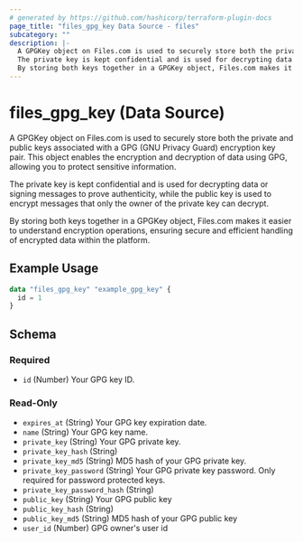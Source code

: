 ```yaml
---
# generated by https://github.com/hashicorp/terraform-plugin-docs
page_title: "files_gpg_key Data Source - files"
subcategory: ""
description: |-
  A GPGKey object on Files.com is used to securely store both the private and public keys associated with a GPG (GNU Privacy Guard) encryption key pair. This object enables the encryption and decryption of data using GPG, allowing you to protect sensitive information.
  The private key is kept confidential and is used for decrypting data or signing messages to prove authenticity, while the public key is used to encrypt messages that only the owner of the private key can decrypt.
  By storing both keys together in a GPGKey object, Files.com makes it easier to understand encryption operations, ensuring secure and efficient handling of encrypted data within the platform.
---
```


# files_gpg_key (Data Source)

A GPGKey object on Files.com is used to securely store both the private and public keys associated with a GPG (GNU Privacy Guard) encryption key pair. This object enables the encryption and decryption of data using GPG, allowing you to protect sensitive information.



The private key is kept confidential and is used for decrypting data or signing messages to prove authenticity, while the public key is used to encrypt messages that only the owner of the private key can decrypt.



By storing both keys together in a GPGKey object, Files.com makes it easier to understand encryption operations, ensuring secure and efficient handling of encrypted data within the platform.

## Example Usage

```terraform
data "files_gpg_key" "example_gpg_key" {
  id = 1
}
```

<!-- schema generated by tfplugindocs -->
## Schema

### Required

- `id` (Number) Your GPG key ID.

### Read-Only

- `expires_at` (String) Your GPG key expiration date.
- `name` (String) Your GPG key name.
- `private_key` (String) Your GPG private key.
- `private_key_hash` (String)
- `private_key_md5` (String) MD5 hash of your GPG private key.
- `private_key_password` (String) Your GPG private key password. Only required for password protected keys.
- `private_key_password_hash` (String)
- `public_key` (String) Your GPG public key
- `public_key_hash` (String)
- `public_key_md5` (String) MD5 hash of your GPG public key
- `user_id` (Number) GPG owner's user id
